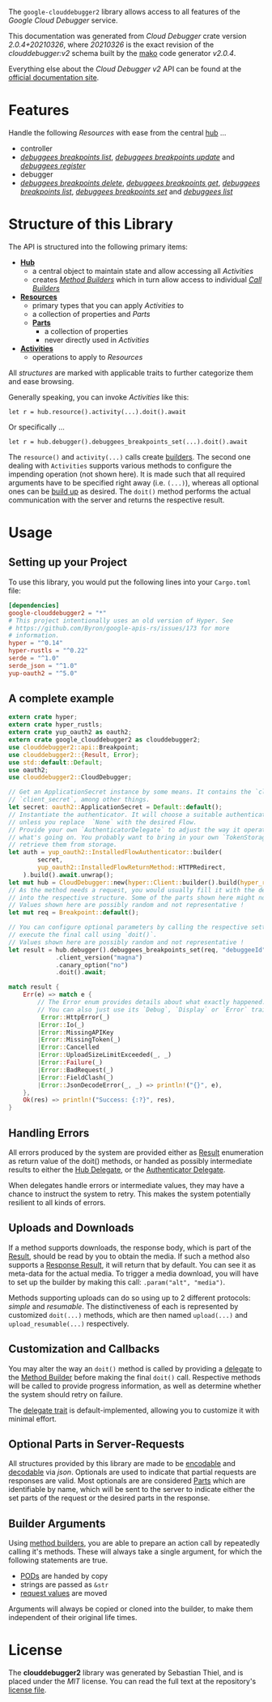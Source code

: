 <!---
DO NOT EDIT !
This file was generated automatically from 'src/mako/api/README.md.mako'
DO NOT EDIT !
-->
The `google-clouddebugger2` library allows access to all features of the *Google Cloud Debugger* service.

This documentation was generated from *Cloud Debugger* crate version *2.0.4+20210326*, where *20210326* is the exact revision of the *clouddebugger:v2* schema built by the [mako](http://www.makotemplates.org/) code generator *v2.0.4*.

Everything else about the *Cloud Debugger* *v2* API can be found at the
[official documentation site](https://cloud.google.com/debugger).
# Features

Handle the following *Resources* with ease from the central [hub](https://docs.rs/google-clouddebugger2/2.0.4+20210326/google_clouddebugger2/CloudDebugger) ... 

* controller
 * [*debuggees breakpoints list*](https://docs.rs/google-clouddebugger2/2.0.4+20210326/google_clouddebugger2/api::ControllerDebuggeeBreakpointListCall), [*debuggees breakpoints update*](https://docs.rs/google-clouddebugger2/2.0.4+20210326/google_clouddebugger2/api::ControllerDebuggeeBreakpointUpdateCall) and [*debuggees register*](https://docs.rs/google-clouddebugger2/2.0.4+20210326/google_clouddebugger2/api::ControllerDebuggeeRegisterCall)
* debugger
 * [*debuggees breakpoints delete*](https://docs.rs/google-clouddebugger2/2.0.4+20210326/google_clouddebugger2/api::DebuggerDebuggeeBreakpointDeleteCall), [*debuggees breakpoints get*](https://docs.rs/google-clouddebugger2/2.0.4+20210326/google_clouddebugger2/api::DebuggerDebuggeeBreakpointGetCall), [*debuggees breakpoints list*](https://docs.rs/google-clouddebugger2/2.0.4+20210326/google_clouddebugger2/api::DebuggerDebuggeeBreakpointListCall), [*debuggees breakpoints set*](https://docs.rs/google-clouddebugger2/2.0.4+20210326/google_clouddebugger2/api::DebuggerDebuggeeBreakpointSetCall) and [*debuggees list*](https://docs.rs/google-clouddebugger2/2.0.4+20210326/google_clouddebugger2/api::DebuggerDebuggeeListCall)




# Structure of this Library

The API is structured into the following primary items:

* **[Hub](https://docs.rs/google-clouddebugger2/2.0.4+20210326/google_clouddebugger2/CloudDebugger)**
    * a central object to maintain state and allow accessing all *Activities*
    * creates [*Method Builders*](https://docs.rs/google-clouddebugger2/2.0.4+20210326/google_clouddebugger2/client::MethodsBuilder) which in turn
      allow access to individual [*Call Builders*](https://docs.rs/google-clouddebugger2/2.0.4+20210326/google_clouddebugger2/client::CallBuilder)
* **[Resources](https://docs.rs/google-clouddebugger2/2.0.4+20210326/google_clouddebugger2/client::Resource)**
    * primary types that you can apply *Activities* to
    * a collection of properties and *Parts*
    * **[Parts](https://docs.rs/google-clouddebugger2/2.0.4+20210326/google_clouddebugger2/client::Part)**
        * a collection of properties
        * never directly used in *Activities*
* **[Activities](https://docs.rs/google-clouddebugger2/2.0.4+20210326/google_clouddebugger2/client::CallBuilder)**
    * operations to apply to *Resources*

All *structures* are marked with applicable traits to further categorize them and ease browsing.

Generally speaking, you can invoke *Activities* like this:

```Rust,ignore
let r = hub.resource().activity(...).doit().await
```

Or specifically ...

```ignore
let r = hub.debugger().debuggees_breakpoints_set(...).doit().await
```

The `resource()` and `activity(...)` calls create [builders][builder-pattern]. The second one dealing with `Activities` 
supports various methods to configure the impending operation (not shown here). It is made such that all required arguments have to be 
specified right away (i.e. `(...)`), whereas all optional ones can be [build up][builder-pattern] as desired.
The `doit()` method performs the actual communication with the server and returns the respective result.

# Usage

## Setting up your Project

To use this library, you would put the following lines into your `Cargo.toml` file:

```toml
[dependencies]
google-clouddebugger2 = "*"
# This project intentionally uses an old version of Hyper. See
# https://github.com/Byron/google-apis-rs/issues/173 for more
# information.
hyper = "^0.14"
hyper-rustls = "^0.22"
serde = "^1.0"
serde_json = "^1.0"
yup-oauth2 = "^5.0"
```

## A complete example

```Rust
extern crate hyper;
extern crate hyper_rustls;
extern crate yup_oauth2 as oauth2;
extern crate google_clouddebugger2 as clouddebugger2;
use clouddebugger2::api::Breakpoint;
use clouddebugger2::{Result, Error};
use std::default::Default;
use oauth2;
use clouddebugger2::CloudDebugger;

// Get an ApplicationSecret instance by some means. It contains the `client_id` and 
// `client_secret`, among other things.
let secret: oauth2::ApplicationSecret = Default::default();
// Instantiate the authenticator. It will choose a suitable authentication flow for you, 
// unless you replace  `None` with the desired Flow.
// Provide your own `AuthenticatorDelegate` to adjust the way it operates and get feedback about 
// what's going on. You probably want to bring in your own `TokenStorage` to persist tokens and
// retrieve them from storage.
let auth = yup_oauth2::InstalledFlowAuthenticator::builder(
        secret,
        yup_oauth2::InstalledFlowReturnMethod::HTTPRedirect,
    ).build().await.unwrap();
let mut hub = CloudDebugger::new(hyper::Client::builder().build(hyper_rustls::HttpsConnector::with_native_roots()), auth);
// As the method needs a request, you would usually fill it with the desired information
// into the respective structure. Some of the parts shown here might not be applicable !
// Values shown here are possibly random and not representative !
let mut req = Breakpoint::default();

// You can configure optional parameters by calling the respective setters at will, and
// execute the final call using `doit()`.
// Values shown here are possibly random and not representative !
let result = hub.debugger().debuggees_breakpoints_set(req, "debuggeeId")
             .client_version("magna")
             .canary_option("no")
             .doit().await;

match result {
    Err(e) => match e {
        // The Error enum provides details about what exactly happened.
        // You can also just use its `Debug`, `Display` or `Error` traits
         Error::HttpError(_)
        |Error::Io(_)
        |Error::MissingAPIKey
        |Error::MissingToken(_)
        |Error::Cancelled
        |Error::UploadSizeLimitExceeded(_, _)
        |Error::Failure(_)
        |Error::BadRequest(_)
        |Error::FieldClash(_)
        |Error::JsonDecodeError(_, _) => println!("{}", e),
    },
    Ok(res) => println!("Success: {:?}", res),
}

```
## Handling Errors

All errors produced by the system are provided either as [Result](https://docs.rs/google-clouddebugger2/2.0.4+20210326/google_clouddebugger2/client::Result) enumeration as return value of
the doit() methods, or handed as possibly intermediate results to either the 
[Hub Delegate](https://docs.rs/google-clouddebugger2/2.0.4+20210326/google_clouddebugger2/client::Delegate), or the [Authenticator Delegate](https://docs.rs/yup-oauth2/*/yup_oauth2/trait.AuthenticatorDelegate.html).

When delegates handle errors or intermediate values, they may have a chance to instruct the system to retry. This 
makes the system potentially resilient to all kinds of errors.

## Uploads and Downloads
If a method supports downloads, the response body, which is part of the [Result](https://docs.rs/google-clouddebugger2/2.0.4+20210326/google_clouddebugger2/client::Result), should be
read by you to obtain the media.
If such a method also supports a [Response Result](https://docs.rs/google-clouddebugger2/2.0.4+20210326/google_clouddebugger2/client::ResponseResult), it will return that by default.
You can see it as meta-data for the actual media. To trigger a media download, you will have to set up the builder by making
this call: `.param("alt", "media")`.

Methods supporting uploads can do so using up to 2 different protocols: 
*simple* and *resumable*. The distinctiveness of each is represented by customized 
`doit(...)` methods, which are then named `upload(...)` and `upload_resumable(...)` respectively.

## Customization and Callbacks

You may alter the way an `doit()` method is called by providing a [delegate](https://docs.rs/google-clouddebugger2/2.0.4+20210326/google_clouddebugger2/client::Delegate) to the 
[Method Builder](https://docs.rs/google-clouddebugger2/2.0.4+20210326/google_clouddebugger2/client::CallBuilder) before making the final `doit()` call. 
Respective methods will be called to provide progress information, as well as determine whether the system should 
retry on failure.

The [delegate trait](https://docs.rs/google-clouddebugger2/2.0.4+20210326/google_clouddebugger2/client::Delegate) is default-implemented, allowing you to customize it with minimal effort.

## Optional Parts in Server-Requests

All structures provided by this library are made to be [encodable](https://docs.rs/google-clouddebugger2/2.0.4+20210326/google_clouddebugger2/client::RequestValue) and 
[decodable](https://docs.rs/google-clouddebugger2/2.0.4+20210326/google_clouddebugger2/client::ResponseResult) via *json*. Optionals are used to indicate that partial requests are responses 
are valid.
Most optionals are are considered [Parts](https://docs.rs/google-clouddebugger2/2.0.4+20210326/google_clouddebugger2/client::Part) which are identifiable by name, which will be sent to 
the server to indicate either the set parts of the request or the desired parts in the response.

## Builder Arguments

Using [method builders](https://docs.rs/google-clouddebugger2/2.0.4+20210326/google_clouddebugger2/client::CallBuilder), you are able to prepare an action call by repeatedly calling it's methods.
These will always take a single argument, for which the following statements are true.

* [PODs][wiki-pod] are handed by copy
* strings are passed as `&str`
* [request values](https://docs.rs/google-clouddebugger2/2.0.4+20210326/google_clouddebugger2/client::RequestValue) are moved

Arguments will always be copied or cloned into the builder, to make them independent of their original life times.

[wiki-pod]: http://en.wikipedia.org/wiki/Plain_old_data_structure
[builder-pattern]: http://en.wikipedia.org/wiki/Builder_pattern
[google-go-api]: https://github.com/google/google-api-go-client

# License
The **clouddebugger2** library was generated by Sebastian Thiel, and is placed 
under the *MIT* license.
You can read the full text at the repository's [license file][repo-license].

[repo-license]: https://github.com/Byron/google-apis-rsblob/main/LICENSE.md
